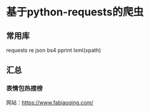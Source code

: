 # 基于python-requests的爬虫
## 常用库
requests
re
json
bs4
pprint
lxml(xpath)
## 汇总
### 表情包热搜榜
网站：https://www.fabiaoqing.com/
